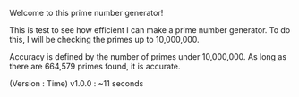 Welcome to this prime number generator!

This is test to see how efficient I can make a prime number generator.
To do this, I will be checking the primes up to 10,000,000.

Accuracy is defined by the number of primes under 10,000,000.
As long as there are 664,579 primes found, it is accurate.

(Version : Time)
v1.0.0 : ~11 seconds